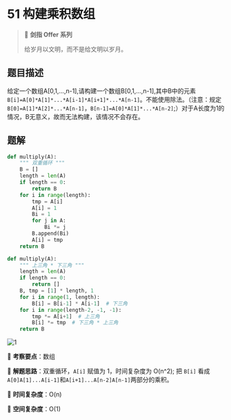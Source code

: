 # 51 构建乘积数组

> 🌟 **剑指 Offer 系列**
>
> 给岁月以文明，而不是给文明以岁月。

## 题目描述

给定一个数组A[0,1,...,n-1],请构建一个数组B[0,1,...,n-1],其中B中的元素`B[i]=A[0]*A[1]*...*A[i-1]*A[i+1]*...*A[n-1]`。不能使用除法。（注意：规定`B[0]=A[1]*A[2]*...*A[n-1]`，`B[n-1]=A[0]*A[1]*...*A[n-2]`;）对于A长度为1的情况，B无意义，故而无法构建，该情况不会存在。

## 题解

```python
def multiply(A):
    """ 双重循环 """
    B = []
    length = len(A)
    if length == 0:
        return B
    for i in range(length):
        tmp = A[i]
        A[i] = 1
        Bi = 1
        for j in A:
            Bi *= j
        B.append(Bi)
        A[i] = tmp
    return B
```

```python
def multiply(A):
    """ 上三角 * 下三角 """
    length = len(A)
    if length == 0:
        return []
    B, tmp = [1] * length, 1
    for i in range(1, length):
        B[i] = B[i-1] * A[i-1]  # 下三角
    for i in range(length-2, -1, -1):
        tmp *= A[i+1]  # 上三角
        B[i] *= tmp  # 下三角 * 上三角
    return B
```

![1](https://tva1.sinaimg.cn/large/007S8ZIlly1gitgyb0whbj30pq0ieq5y.jpg)

🍥 **考察要点**：数组

🍬 **解题思路**：双重循环，`A[i]` 赋值为 1，时间复杂度为 O(n^2); 把 `B[i]` 看成 `A[0]A[1]...A[i-1]`和`A[i+1]...A[n-2]A[n-1]`两部分的乘积。

🍉 **时间复杂度**：O(n)

🍭 **空间复杂度**：O(1)
